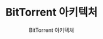 ---
layout: post
title: "BitTorrent 아키텍처"
subtitle: "BitTorrent 아키텍처"
categories: essay
tags: webcdn
comments: true
---